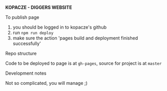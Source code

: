 **KOPACZE - DIGGERS WEBSITE**

To publish page

1. you should be logged in to kopacze's github
2. run `npm run deploy`
3. make sure the action 'pages build and deployment finished successfully'

Repo structure

Code to be deployed to page is at `gh-pages`, source for project is at `master`

Development notes

Not so complicated, you will manage ;)
